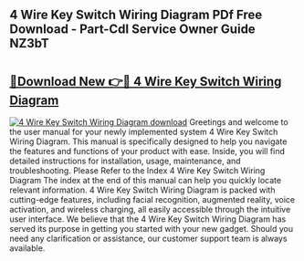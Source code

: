 ## 4 Wire Key Switch Wiring Diagram PDf Free Download - Part-CdI Service Owner Guide NZ3bT

# <h2><a href="http://dfu7fki.blite.top/?on=4+Wire+Key+Switch+Wiring+Diagram">🔗Download New 👉🔴 4 Wire Key Switch Wiring Diagram</a></h2>

[![4 Wire Key Switch Wiring Diagram download](https://i.imgur.com/lujVjoI.png)](http://dfu7fki.blite.top/?on=4+Wire+Key+Switch+Wiring+Diagram)
Greetings and welcome to the user manual for your newly implemented system 4 Wire Key Switch Wiring Diagram. This manual is specifically designed to help you navigate the features and functions of your product with ease. Inside, you will find detailed instructions for installation, usage, maintenance, and troubleshooting. Please Refer to the Index 4 Wire Key Switch Wiring Diagram The index at the end of this manual can help you quickly locate relevant information. 4 Wire Key Switch Wiring Diagram is packed with cutting-edge features, including facial recognition, augmented reality, voice activation, and wireless charging, all easily accessible through the intuitive user interface. We believe that the 4 Wire Key Switch Wiring Diagram has served its purpose in getting you started with your new gadget. Should you need any clarification or assistance, our customer support team is always available.
